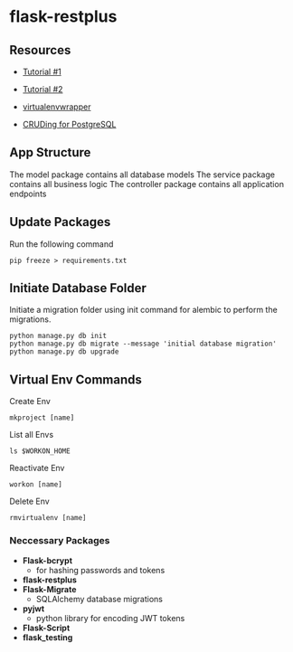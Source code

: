 # flask-restplus

## Resources

- [Tutorial #1](https://www.freecodecamp.org/news/how-to-use-python-and-flask-to-build-a-web-app-an-in-depth-tutorial-437dbfe9f1c6/ "Python and Flask Web App")

- [Tutorial #2](https://www.freecodecamp.org/news/structuring-a-flask-restplus-web-service-for-production-builds-c2ec676de563/#what-is-flask-restplus "Flask-RESTPlus Service")

- [virtualenvwrapper](https://virtualenvwrapper.readthedocs.io/en/latest/index.html "VirtualEnvWrapper Docs")

- [CRUDing for PostgreSQL](https://www.compose.com/articles/using-postgresql-through-sqlalchemy/ "PostgreSQL through SQLAlchemy")

## App Structure

The model package contains all database models
The service package contains all business logic
The controller package contains all application endpoints

## Update Packages

Run the following command

```os
pip freeze > requirements.txt
```

## Initiate Database Folder

Initiate a migration folder using init command for alembic to perform the migrations.

```os
python manage.py db init
python manage.py db migrate --message 'initial database migration'
python manage.py db upgrade
```

## Virtual Env Commands

Create Env

```os
mkproject [name]
```

List all Envs

```os
ls $WORKON_HOME
```

Reactivate Env

```os
workon [name]
```

Delete Env

```os
rmvirtualenv [name]
```

### Neccessary Packages

- **Flask-bcrypt**
  - for hashing passwords and tokens
- **flask-restplus**
- **Flask-Migrate**
  - SQLAlchemy database migrations
- **pyjwt**
  - python library for encoding JWT tokens
- **Flask-Script**
- **flask_testing**
